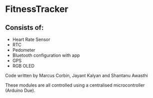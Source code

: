 # FitnessTracker
## Consists of:
- Heart Rate Sensor
- RTC
- Pedometer
- Bluetooth configuration with app 
- GPS
- RGB OLED

Code written by Marcus Corbin, Jayant Kalyan and Shantanu Awasthi

These modules are all controlled using a centralised microcontroller (Arduino Due).
